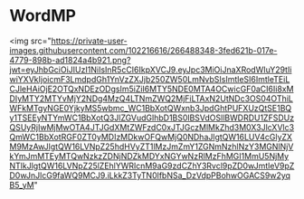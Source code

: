 # WordMP

<img src="https://private-user-images.githubusercontent.com/102216616/266488348-3fed621b-017e-4779-898b-ad1824a4b921.png?jwt=eyJhbGciOiJIUzI1NiIsInR5cCI6IkpXVCJ9.eyJpc3MiOiJnaXRodWIuY29tIiwiYXVkIjoicmF3LmdpdGh1YnVzZXJjb250ZW50LmNvbSIsImtleSI6ImtleTEiLCJleHAiOjE2OTQxNDEzODgsIm5iZiI6MTY5NDE0MTA4OCwicGF0aCI6Ii8xMDIyMTY2MTYvMjY2NDg4MzQ4LTNmZWQ2MjFiLTAxN2UtNDc3OS04OThiLWFkMTgyNGE0YjkyMS5wbmc_WC1BbXotQWxnb3JpdGhtPUFXUzQtSE1BQy1TSEEyNTYmWC1BbXotQ3JlZGVudGlhbD1BS0lBSVdOSllBWDRDU1ZFSDUzQSUyRjIwMjMwOTA4JTJGdXMtZWFzdC0xJTJGczMlMkZhd3M0X3JlcXVlc3QmWC1BbXotRGF0ZT0yMDIzMDkwOFQwMjQ0NDhaJlgtQW16LUV4cGlyZXM9MzAwJlgtQW16LVNpZ25hdHVyZT1lMzJmZmY1ZGNmNzhlNzY3MGNlNjVkYmJmMTEyMTQwNzkzZDNjNDZkMDYxNGYwNzRlMzFhMGI1MmU5NjMyNTlkJlgtQW16LVNpZ25lZEhlYWRlcnM9aG9zdCZhY3Rvcl9pZD0wJmtleV9pZD0wJnJlcG9faWQ9MCJ9.iLkkZ3TyTN0lfbNSa_DzVdpPBohwOGACS9w2yqB5_yM"
